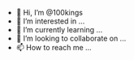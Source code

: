 - 👋 Hi, I’m @100kings
- 👀 I’m interested in ...
- 🌱 I’m currently learning ...
- 💞️ I’m looking to collaborate on ...
- 📫 How to reach me ...

<!---
100kings/100kings is a ✨ special ✨ repository because its `README.md` (this file) appears on your GitHub profile.
You can click the Preview link to take a look at your changes.
--->
